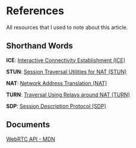 # References

All resources that I used to note about this article.

## Shorthand Words

**ICE**: [Interactive Connectivity Establishment (ICE)](https://en.wikipedia.org/wiki/Interactive_Connectivity_Establishment)

**STUN**: [Session Traversal Utilities for NAT (STUN)](https://en.wikipedia.org/wiki/STUN)

**NAT**: [Network Address Translation (NAT)](https://en.wikipedia.org/wiki/Network_address_translation)

**TURN**: [Traversal Using Relays around NAT (TURN)](https://en.wikipedia.org/wiki/TURN)

**SDP**: [Session Description Protocol (SDP)](https://en.wikipedia.org/wiki/Session_Description_Protocol)

## Documents

[WebRTC API - MDN](https://developer.mozilla.org/en-US/docs/Web/API/WebRTC_API)
